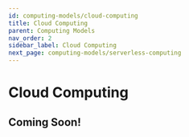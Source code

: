 ```yaml
---
id: computing-models/cloud-computing
title: Cloud Computing
parent: Computing Models
nav_order: 2
sidebar_label: Cloud Computing
next_page: computing-models/serverless-computing
---
```


# Cloud Computing

## Coming Soon!